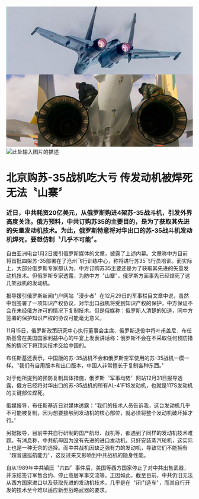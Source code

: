 <meta http-equiv="Content-Type" content="text/html; charset=utf-8">

![此处输入图片的描述][pic1]
![此处输入图片的描述][pic2]


# 北京购苏-35战机吃大亏 传发动机被焊死无法〝山寨〞

### 近日，中共耗资20亿美元，从俄罗斯购进4架苏-35战斗机，引发外界高度关注。俄方预料，中共订购苏35的主要目的，是为了获取其先进的矢量发动机技术。为此，俄罗斯特意将对华出口的苏-35战斗机发动机焊死，要想仿制〝几乎不可能〞。

自由亚洲电台1月2日援引俄罗斯媒体的文章，披露了上述内幕。文章称中方目前将首批四架苏-35部署在了沧州飞行训练中心，称将进行苏35飞行员培训。而实际上，大部分俄罗斯专家都认为，中方订购苏35主要还是为了获取其先进的矢量发动机技术。但俄罗斯专家透露，为防中方〝山寨〞，俄罗斯方面事先已经焊死了这几架战机的发动机。

报导援引俄罗斯新闻门户网站〝漫步者〞在12月29日的军事栏目文章中说，虽然中俄签署了一项知识产权协议，对华出口战机将受到知识产权的保护，中方保证不会在未经俄方许可的情况下复制技术。但是俄媒称：俄罗斯人清楚的知道，同中方签署的保护知识产权的协议可能毫无意义。

11月15日，俄罗斯政策研究中心执行董事会主席、俄罗斯退役中将叶甫盖尼．布任斯基曾在美国国家利益中心的午宴上发表讲话称：俄罗斯不会在不采取任何预防措施的情况下将顶尖技术交给中国的。

布任斯基还表示，中国版的苏-35战机不会和俄罗斯空军使用的苏-35战机一模一样。〝我们有自用版本和出口版本，中国人非常擅长于复制各种东西。〞

对于他所提到的预防复制具体措施，俄罗斯〝军事均势〞网站12月31日报导透露，俄方已经将对华出口的苏-35战机的所有AL-41F1S发动机，也就是117S发动机的关键部位焊死。

俄媒报导，布任斯基近日对媒体透露：〝我们的技术人员告诉我，这台发动机几乎不可能被复制，因为想要接触到发动机的核心部位，就必须将整个发动机破坏掉才行。〞

另据报导，目前中共自行研制的国产航母、战机等，都遇到了同样的发动机技术难题。有消息称，中共航母因为没有先进的进口发动机，只好安装蒸汽轮机，这实际上也是一种无奈的选择。而中共战机因缺乏强有力的发动机，导致它们不能拥有〝超音速巡航能力〞，这反过来又影响到中共战机的隐身性能。

自从1989年中共镇压〝六四〞事件后，美国等西方国家停止了对中共出售武器，并冻结签订军售合约、停止高层军事交流等。正因如此，截至目前，中共仍旧无法从西方国家进口以及获取先进的发动机技术，几乎是在〝闭门造车〞，而其自行开发的技术至今难以适应新型战略武器的要求。

[pic1]: https://github.com/talentyang/TCM/blob/master/pic/p7922761a348468769.jpg?raw=true
[pic2]: http://a.hiphotos.baidu.com/image/pic/item/f9dcd100baa1cd11daf25f19bc12c8fcc3ce2d46.jpg
